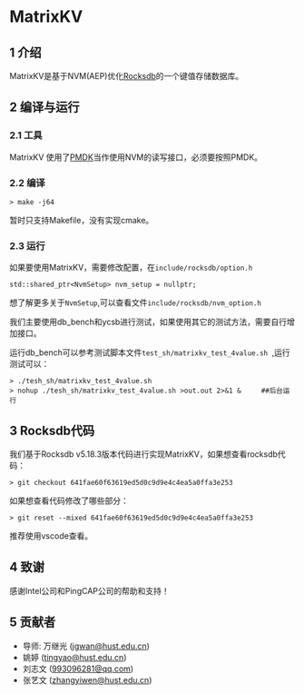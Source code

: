 # MatrixKV
## 1 介绍
MatrixKV是基于NVM(AEP)优化[Rocksdb](https://github.com/facebook/rocksdb)的一个键值存储数据库。

## 2 编译与运行
### 2.1 工具
MatrixKV 使用了[PMDK](https://github.com/pmem/pmdk)当作使用NVM的读写接口，必须要按照PMDK。

### 2.2 编译
```
> make -j64   
```
暂时只支持Makefile，没有实现cmake。

### 2.3 运行
如果要使用MatrixKV，需要修改配置，在``include/rocksdb/option.h``
```
std::shared_ptr<NvmSetup> nvm_setup = nullptr;
```
想了解更多关于``NvmSetup``,可以查看文件``include/rocksdb/nvm_option.h``

我们主要使用db_bench和ycsb进行测试，如果使用其它的测试方法，需要自行增加接口。

运行db_bench可以参考测试脚本文件``test_sh/matrixkv_test_4value.sh ``,运行测试可以：
```
> ./tesh_sh/matrixkv_test_4value.sh
> nohup ./tesh_sh/matrixkv_test_4value.sh >out.out 2>&1 &     ##后台运行
```

## 3 Rocksdb代码
我们基于Rocksdb v5.18.3版本代码进行实现MatrixKV，如果想查看rocksdb代码：
```
> git checkout 641fae60f63619ed5d0c9d9e4c4ea5a0ffa3e253
```
如果想查看代码修改了哪些部分：
```
> git reset --mixed 641fae60f63619ed5d0c9d9e4c4ea5a0ffa3e253
```
推荐使用vscode查看。
## 4 致谢
感谢Intel公司和PingCAP公司的帮助和支持！
## 5 贡献者
- 导师: 万继光 (jgwan@hust.edu.cn)
- 姚婷 (tingyao@hust.edu.cn)
- 刘志文 (993096281@qq.com)
- 张艺文 (zhangyiwen@hust.edu.cn)
